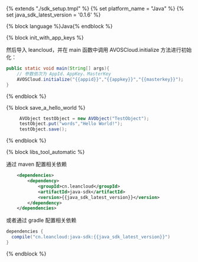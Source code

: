 {% extends "./sdk_setup.tmpl" %}
{% set platform_name = "Java" %}
{% set java_sdk_latest_version = '0.1.6' %}

{% block language %}Java{% endblock %}

{% block init_with_app_keys %}

然后导入 leancloud，并在 main 函数中调用 AVOSCloud.initialize 方法进行初始化：

```java
public static void main(String[] args){
    // 参数依次为 AppId、AppKey、MasterKey
    AVOSCloud.initialize("{{appid}}","{{appkey}}","{{masterkey}}");
}
```
{% endblock %}

{% block save_a_hello_world %}


``` java
     AVObject testObject = new AVObject("TestObject");
     testObject.put("words","Hello World!");
     testObject.save();
```
{% endblock %}

{% block libs_tool_automatic %}

通过 maven 配置相关依赖

``` xml
	<dependencies>
		<dependency>
			<groupId>cn.leancloud</groupId>
			<artifactId>java-sdk</artifactId>
			<version>{{java_sdk_latest_version}}</version>
		</dependency>
	</dependencies>
```

或者通过 gradle 配置相关依赖
```groovy
dependencies {
  compile("cn.leancloud:java-sdk:{{java_sdk_latest_version}}")
}
```
{% endblock %}
